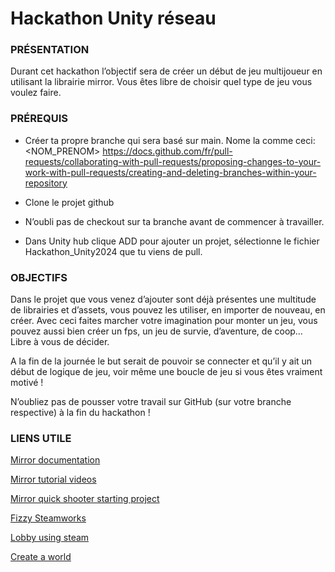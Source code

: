 # Hackathon Unity réseau

### PRÉSENTATION

Durant cet hackathon l’objectif sera de créer un début de jeu multijoueur en utilisant la librairie mirror. Vous êtes libre de choisir quel type de jeu vous voulez faire. 

### PRÉREQUIS

- Créer ta propre branche qui sera basé sur main. Nome la comme ceci: <NOM_PRENOM> https://docs.github.com/fr/pull-requests/collaborating-with-pull-requests/proposing-changes-to-your-work-with-pull-requests/creating-and-deleting-branches-within-your-repository

- Clone le projet github

- N’oubli pas de checkout sur ta branche avant de commencer à travailler.

- Dans Unity hub clique ADD pour ajouter un projet, sélectionne le fichier Hackathon_Unity2024 que tu viens de pull.

### OBJECTIFS

Dans le projet que vous venez d’ajouter sont déjà présentes une multitude de librairies et d’assets, vous pouvez les utiliser, en importer de nouveau, en créer. Avec ceci faites marcher votre imagination pour monter un jeu, vous pouvez aussi bien créer un fps, un jeu de survie, d’aventure, de coop… Libre à vous de décider. 

A la fin de la journée le but serait de pouvoir se connecter et qu’il y ait un début de logique de jeu, voir même une boucle de jeu si vous êtes vraiment motivé ! 

N’oubliez pas de pousser votre travail sur GitHub (sur votre branche respective) à la fin du hackathon !

### LIENS UTILE


<a href="https://mirror-networking.gitbook.io/docs/manual/general" target="_blank">Mirror documentation</a>

<a href="https://mirror-networking.gitbook.io/docs/community-guides/video-tutorials" target="_blank">Mirror tutorial videos</a>

<a href="https://mirror-networking.gitbook.io/docs/community-guides/quick-start-guide" target="_blank">Mirror quick shooter starting project</a>

<a href="https://mirror-networking.gitbook.io/docs/manual/transports/fizzysteamworks-transport" target="_blank">Fizzy Steamworks</a>

<a href="https://www.youtube.com/watch?v=7Eoc8U8TWa8&list=PLfFBezYu5hogMS3QeJkM1FQfl3s1sCzwV&index=7" target="_blank">Lobby using steam</a>

<a href="https://www.youtube.com/watch?v=nCDGjLRecrs" target="_blank">Create a world</a>
